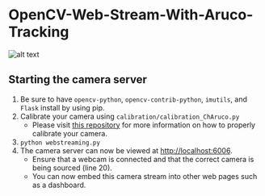 # OpenCV-Web-Stream-With-Aruco-Tracking
![alt text](https://github.com/ddelago/OpenCV-Web-Stream-With-Aruco-Tracking/blob/master/demo.gif)
## Starting the camera server
1. Be sure to have `opencv-python`, `opencv-contrib-python`, `imutils`, and `Flask` install by using pip.
2. Calibrate your camera using `calibration/calibration_ChAruco.py`
    - Please visit [this repository](https://github.com/ddelago/Aruco-Marker-Calibration-and-Pose-Estimation) for more information on how to properly calibrate your camera.
3. `python webstreaming.py`
4. The camera server can now be viewed at [http://localhost:6006](http://localhost:6006).
    - Ensure that a webcam is connected and that the correct camera is being sourced (line 20).
    - You can now embed this camera stream into other web pages such as a dashboard.
